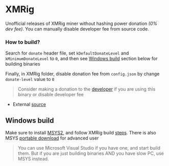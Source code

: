 # XMRig

Unofficial releases of XMRig miner without hashing power donation *(0% dev fee)*. You can manually disable developer fee from source code.

### How to build?
Search for `donate` header file, set `kDefaultDonateLevel` and `kMinimumDonateLevel` to `0`, and then see [Windows build](https://github.com/arris42/xmrig/edit/main/README.md#windows-build) section below for building binaries

Finally, in XMRig folder, disable donation fee from `config.json` by change `donate-level` value to `0`

> Consider making a donation to the [developer](https://github.com/xmrig/xmrig#donations) if you are using this binary or disable developer fee

- External [source](https://github.com/xmrig/xmrig)

## Windows build

Make sure to install [MSYS2](https://github.com/msys2/msys2-installer/releases), and follow XMRig build [steps](https://xmrig.com/docs/miner/build/windows). There is also MSYS [portable download](https://github.com/msys2/msys2-installer/releases/download/2023-01-27/msys2-base-x86_64-20230127.tar.xz) for advanced user

> You can use Microsoft Visual Studio if you have one, and start build them. But if you are just building binaries AND you have slow PC, use MSYS instead.
